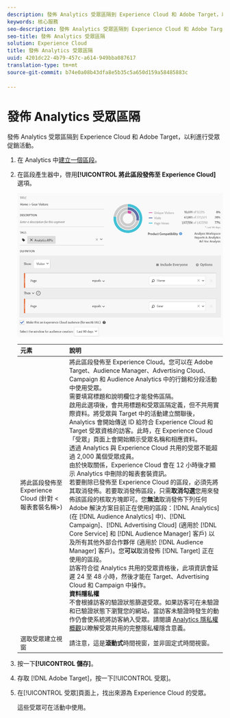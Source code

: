 ```yaml
---
description: 發佈 Analytics 受眾區隔到 Experience Cloud 和 Adobe Target，以利進行受眾促銷活動。
keywords: 核心服務
seo-description: 發佈 Analytics 受眾區隔到 Experience Cloud 和 Adobe Target，以利進行受眾促銷活動。
seo-title: 發佈 Analytics 受眾區隔
solution: Experience Cloud
title: 發佈 Analytics 受眾區隔
uuid: 4201dc22-4b79-457c-a614-949bba087617
translation-type: tm+mt
source-git-commit: b74e0a08b43dfa8e5b35c5a650d159a58485883c

---
```



# 發佈 Analytics 受眾區隔

發佈 Analytics 受眾區隔到 Experience Cloud 和 Adobe Target，以利進行受眾促銷活動。

1. 在 Analytics 中[建立一個區段](https://marketing.adobe.com/resources/help/en_US/analytics/segment/seg_build.html)。
1. 在區段產生器中，啓用&#x200B;**[!UICONTROL 將此區段發佈至 Experience Cloud]** 選項。

   ![](assets/ec_audience_example.png)

   | 元素 | 說明 |
   |--- |---|
   | 將此區段發佈至 Experience Cloud (針對 &lt;報表套裝名稱&gt;) | 將此區段發佈至 Experience Cloud。您可以在 Adobe Target、Audience Manager、Advertising Cloud、Campaign 和 Audience Analytics 中的行銷和分段活動中使用受眾。<br>需要填寫標題和說明欄位才能發佈區隔。<br>啟用此選項後，會共用標題和受眾區隔定義，但不共用實際資料。將受眾與 Target 中的活動建立關聯後，Analytics 會開始傳送 ID 給符合 Experience Cloud 和 Target 受眾資格的訪客。此時，在 Experience Cloud「受眾」頁面上會開始顯示受眾名稱和相應資料。<br>透過 Analytics 與 Experience Cloud 共用的受眾不能超過 2,000 萬個受眾成員。<br>由於快取關係，Experience Cloud 會在 12 小時後才顯示 Analytics 中刪除的報表套裝資訊。<br>若要刪除已發佈至 Experience Cloud 的區段，必須先將其取消發佈。若要取消發佈區段，只需&#x200B;**取消勾選**&#x200B;您用來發佈該區段的核取方塊即可。您&#x200B;**無法**&#x200B;取消發佈下列任何 Adobe 解決方案目前正在使用的區段：[!DNL Analytics] (在 [!DNL Audience Analytics] 中)、[!DNL Campaign]、[!DNL Advertising Cloud] (適用於 [!DNL Core Service] 和 [!DNL Audience Manager] 客戶) 以及所有其他外部合作夥伴 (適用於 [!DNL Audience Manager] 客戶)。您&#x200B;**可以**&#x200B;取消發佈 [!DNL Target] 正在使用的區段。<br>訪客符合從 Analytics 共用的受眾資格後，此項資訊會延遲 24 至 48 小時，然後才能在 Target、Advertising Cloud 和 Campaign 中操作。<br>**資料隱私權**<br>不會根據訪客的驗證狀態篩選受眾。如果訪客可在未驗證和已驗證狀態下瀏覽您的網站，當訪客未驗證時發生的動作仍會使系統將訪客納入受眾。請閱讀 [Analytics 隱私權概觀](https://marketing.adobe.com/resources/help/en_US/reference/?f=c_Privacy_Overview)以瞭解受眾共用的完整隱私權隱含意義。 |
   | 選取受眾建立視窗 | 請注意，這是&#x200B;**滾動式**&#x200B;時間視窗，並非固定式時間視窗。 |

1. 按一下&#x200B;**[!UICONTROL 儲存]**。
1. 存取 [!DNL Adobe Target]，按一下[!UICONTROL 受眾]。
1. 在[!UICONTROL 受眾]頁面上，找出來源為 Experience Cloud 的受眾。

   這些受眾可在活動中使用。
